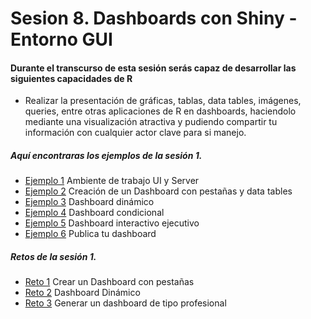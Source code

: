 # Sesion 8. Dashboards con Shiny - Entorno GUI


#### Durante el transcurso de esta sesión serás capaz de desarrollar las siguientes capacidades de R 
- Realizar la presentación de gráficas, tablas, data tables, imágenes, queries, entre otras aplicaciones de R en dashboards, haciendolo mediante una visualización atractiva y pudiendo compartir tu información con cualquier actor clave para si manejo.  

##### Aquí encontraras los ejemplos de la sesión 1.

- [Ejemplo 1](https://github.com/beduExpert/Programacion-con-R-2020/tree/main/Sesion-08/Ejemplo-01) Ambiente de trabajo UI y Server
- [Ejemplo 2](https://github.com/beduExpert/Programacion-con-R-2020/tree/main/Sesion-08/Ejemplo-02) Creación de un Dashboard con pestañas y data tables
- [Ejemplo 3](https://github.com/beduExpert/Programacion-con-R-2020/tree/main/Sesion-08/Ejemplo-03) Dashboard dinámico
- [Ejemplo 4](https://github.com/beduExpert/Programacion-con-R-2020/tree/main/Sesion-08/Ejemplo-04) Dashboard condicional
- [Ejemplo 5](https://github.com/beduExpert/Programacion-con-R-2020/tree/main/Sesion-08/Ejemplo-05) Dashboard interactivo ejecutivo
- [Ejemplo 6](https://github.com/beduExpert/Programacion-con-R-2020/tree/main/Sesion-08/Ejemplo-06) Publica tu dashboard

##### Retos de la sesión 1.

- [Reto 1](https://github.com/beduExpert/Programacion-con-R-2020/tree/main/Sesion-08/Reto-01) Crear un Dashboard con pestañas
- [Reto 2](https://github.com/beduExpert/Programacion-con-R-2020/tree/main/Sesion-08/Reto-02) Dashboard Dinámico
- [Reto 3](https://github.com/beduExpert/Programacion-con-R-2020/tree/main/Sesion-08/Reto-03) Generar un dashboard de tipo profesional

